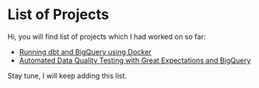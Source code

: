 # List of Projects

Hi, you will find list of projects which I had worked on so far:

- [Running dbt and BigQuery using Docker](dbt.md)
- [Automated Data Quality Testing with Great Expectations and BigQuery](great-expectations.md)

Stay tune, I will keep adding this list.

